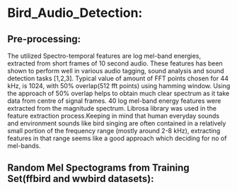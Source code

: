 # Bird_Audio_Detection:

## Pre-processing:
The utilized Spectro-temporal features are log mel-band energies, extracted from short frames of 10 second audio. These features has been shown to perform well in various audio tagging, sound analysis and sound detection tasks [1,2,3]. Typical value of amount of FFT points chosen for 44 kHz, is 1024, with 50% overlap(512 fft points) using hamming window. Using the approach of 50% overlap helps to obtain much clear spectrum as it take data from centre of signal frames. 40 log mel-band energy features were extracted from the magnitude spectrum. Librosa library was used in the feature extraction process.Keeping in mind that human everyday sounds and environment sounds like bird singing are often contained in a relatively small portion of the frequency range (mostly around 2-8 kHz), extracting features in that range seems like a good approach which deciding for no of mel-bands.

## Random Mel Spectograms from Training Set(ffbird and wwbird datasets):

